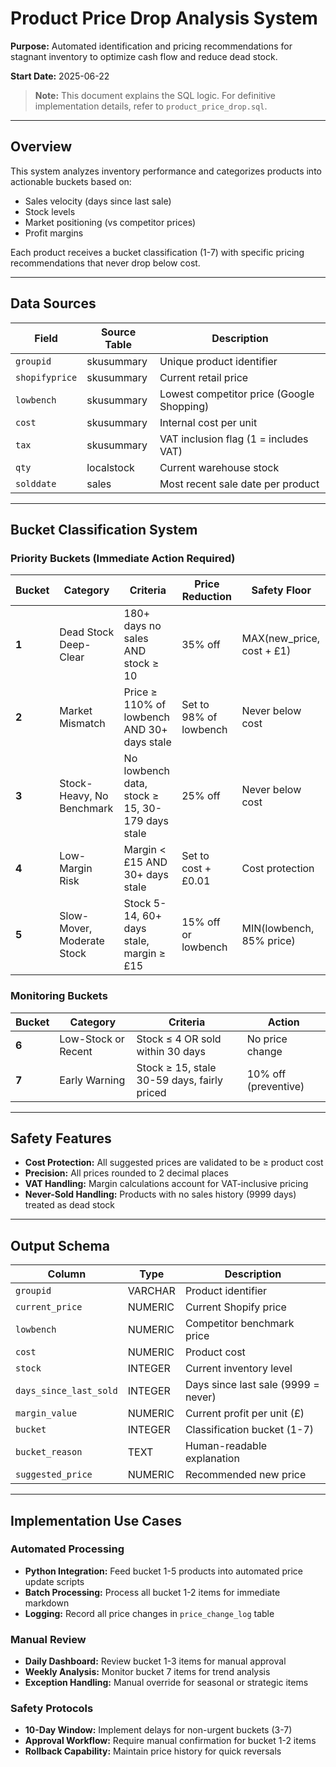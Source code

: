 # Product Price Drop Analysis System

**Purpose:** Automated identification and pricing recommendations for stagnant inventory to optimize cash flow and reduce dead stock.

**Start Date:** 2025-06-22

> **Note:** This document explains the SQL logic. For definitive implementation details, refer to `product_price_drop.sql`.

---

## Overview

This system analyzes inventory performance and categorizes products into actionable buckets based on:
- Sales velocity (days since last sale)
- Stock levels
- Market positioning (vs competitor prices)
- Profit margins

Each product receives a bucket classification (1-7) with specific pricing recommendations that never drop below cost.

---

## Data Sources

| Field | Source Table | Description |
|-------|--------------|-------------|
| `groupid` | skusummary | Unique product identifier |
| `shopifyprice` | skusummary | Current retail price |
| `lowbench` | skusummary | Lowest competitor price (Google Shopping) |
| `cost` | skusummary | Internal cost per unit |
| `tax` | skusummary | VAT inclusion flag (1 = includes VAT) |
| `qty` | localstock | Current warehouse stock |
| `solddate` | sales | Most recent sale date per product |

---

## Bucket Classification System

### Priority Buckets (Immediate Action Required)

| Bucket | Category | Criteria | Price Reduction | Safety Floor |
|--------|----------|----------|-----------------|--------------|
| **1** | Dead Stock Deep-Clear | 180+ days no sales AND stock ≥ 10 | 35% off | MAX(new_price, cost + £1) |
| **2** | Market Mismatch | Price ≥ 110% of lowbench AND 30+ days stale | Set to 98% of lowbench | Never below cost |
| **3** | Stock-Heavy, No Benchmark | No lowbench data, stock ≥ 15, 30-179 days stale | 25% off | Never below cost |
| **4** | Low-Margin Risk | Margin < £15 AND 30+ days stale | Set to cost + £0.01 | Cost protection |
| **5** | Slow-Mover, Moderate Stock | Stock 5-14, 60+ days stale, margin ≥ £15 | 15% off or lowbench | MIN(lowbench, 85% price) |

### Monitoring Buckets

| Bucket | Category | Criteria | Action |
|--------|----------|----------|--------|
| **6** | Low-Stock or Recent | Stock ≤ 4 OR sold within 30 days | No price change |
| **7** | Early Warning | Stock ≥ 15, stale 30-59 days, fairly priced | 10% off (preventive) |

---

## Safety Features

- **Cost Protection:** All suggested prices are validated to be ≥ product cost
- **Precision:** All prices rounded to 2 decimal places
- **VAT Handling:** Margin calculations account for VAT-inclusive pricing
- **Never-Sold Handling:** Products with no sales history (9999 days) treated as dead stock

---

## Output Schema

| Column | Type | Description |
|--------|------|-------------|
| `groupid` | VARCHAR | Product identifier |
| `current_price` | NUMERIC | Current Shopify price |
| `lowbench` | NUMERIC | Competitor benchmark price |
| `cost` | NUMERIC | Product cost |
| `stock` | INTEGER | Current inventory level |
| `days_since_last_sold` | INTEGER | Days since last sale (9999 = never) |
| `margin_value` | NUMERIC | Current profit per unit (£) |
| `bucket` | INTEGER | Classification bucket (1-7) |
| `bucket_reason` | TEXT | Human-readable explanation |
| `suggested_price` | NUMERIC | Recommended new price |

---

## Implementation Use Cases

### Automated Processing
- **Python Integration:** Feed bucket 1-5 products into automated price update scripts
- **Batch Processing:** Process all bucket 1-2 items for immediate markdown
- **Logging:** Record all price changes in `price_change_log` table

### Manual Review
- **Daily Dashboard:** Review bucket 1-3 items for manual approval
- **Weekly Analysis:** Monitor bucket 7 items for trend analysis
- **Exception Handling:** Manual override for seasonal or strategic items

### Safety Protocols
- **10-Day Window:** Implement delays for non-urgent buckets (3-7)
- **Approval Workflow:** Require manual confirmation for bucket 1-2 items
- **Rollback Capability:** Maintain price history for quick reversals

